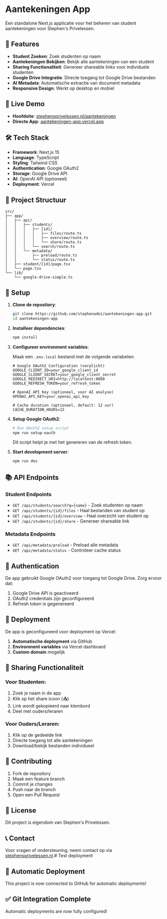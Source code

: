 # Aantekeningen App

Een standalone Next.js applicatie voor het beheren van student aantekeningen voor Stephen's Privelessen.

## 🚀 Features

- **Student Zoeken**: Zoek studenten op naam
- **Aantekeningen Bekijken**: Bekijk alle aantekeningen van een student
- **Sharing Functionaliteit**: Genereer shareable links voor individuele studenten
- **Google Drive Integratie**: Directe toegang tot Google Drive bestanden
- **AI Metadata**: Automatische extractie van document metadata
- **Responsive Design**: Werkt op desktop en mobiel

## 🔗 Live Demo

- **Hoofdsite**: [stephensprivelessen.nl/aantekeningen](https://stephensprivelessen.nl/aantekeningen)
- **Directe App**: [aantekeningen-app.vercel.app](https://aantekeningen-app.vercel.app)

## 🛠️ Tech Stack

- **Framework**: Next.js 15
- **Language**: TypeScript
- **Styling**: Tailwind CSS
- **Authentication**: Google OAuth2
- **Storage**: Google Drive API
- **AI**: OpenAI API (optioneel)
- **Deployment**: Vercel

## 📁 Project Structuur

```
src/
├── app/
│   ├── api/
│   │   ├── students/
│   │   │   ├── [id]/
│   │   │   │   ├── files/route.ts
│   │   │   │   ├── overview/route.ts
│   │   │   │   └── share/route.ts
│   │   │   └── search/route.ts
│   │   └── metadata/
│   │       ├── preload/route.ts
│   │       └── status/route.ts
│   ├── student/[id]/page.tsx
│   └── page.tsx
└── lib/
    └── google-drive-simple.ts
```

## 🔧 Setup

1. **Clone de repository**:
   ```bash
   git clone https://github.com/stephenadei/aantekeningen-app.git
   cd aantekeningen-app
   ```

2. **Installeer dependencies**:
   ```bash
   npm install
   ```

3. **Configureer environment variables**:
   
   Maak een `.env.local` bestand met de volgende variabelen:
   ```env
   # Google OAuth2 Configuration (verplicht)
   GOOGLE_CLIENT_ID=your_google_client_id
   GOOGLE_CLIENT_SECRET=your_google_client_secret
   GOOGLE_REDIRECT_URI=http://localhost:8080
   GOOGLE_REFRESH_TOKEN=your_refresh_token
   
   # OpenAI API Key (optioneel, voor AI analyse)
   OPENAI_API_KEY=your_openai_api_key
   
   # Cache duration (optioneel, default: 12 uur)
   CACHE_DURATION_HOURS=12
   ```

4. **Setup Google OAuth2**:
   ```bash
   # Run OAuth2 setup script
   npm run setup-oauth
   ```
   
   Dit script helpt je met het genereren van de refresh token.

5. **Start development server**:
   ```bash
   npm run dev
   ```

## 📚 API Endpoints

### Student Endpoints
- `GET /api/students/search?q={name}` - Zoek studenten op naam
- `GET /api/students/{id}/files` - Haal bestanden van student op
- `GET /api/students/{id}/overview` - Haal overzicht van student op
- `GET /api/students/{id}/share` - Genereer shareable link

### Metadata Endpoints
- `GET /api/metadata/preload` - Preload alle metadata
- `GET /api/metadata/status` - Controleer cache status

## 🔐 Authentication

De app gebruikt Google OAuth2 voor toegang tot Google Drive. Zorg ervoor dat:

1. Google Drive API is geactiveerd
2. OAuth2 credentials zijn geconfigureerd
3. Refresh token is gegenereerd

## 🚀 Deployment

De app is geconfigureerd voor deployment op Vercel:

1. **Automatische deployment** via GitHub
2. **Environment variables** via Vercel dashboard
3. **Custom domain** mogelijk

## 📱 Sharing Functionaliteit

### Voor Studenten:
1. Zoek je naam in de app
2. Klik op het share icoon (📤)
3. Link wordt gekopieerd naar klembord
4. Deel met ouders/leraren

### Voor Ouders/Leraren:
1. Klik op de gedeelde link
2. Directe toegang tot alle aantekeningen
3. Download/bekijk bestanden individueel

## 🤝 Contributing

1. Fork de repository
2. Maak een feature branch
3. Commit je changes
4. Push naar de branch
5. Open een Pull Request

## 📄 License

Dit project is eigendom van Stephen's Privelessen.

## 📞 Contact

Voor vragen of ondersteuning, neem contact op via [stephensprivelessen.nl](https://stephensprivelessen.nl).# Test deployment

## 🚀 Automatic Deployment
This project is now connected to GitHub for automatic deployments!

## ✅ Git Integration Complete
Automatic deployments are now fully configured!
